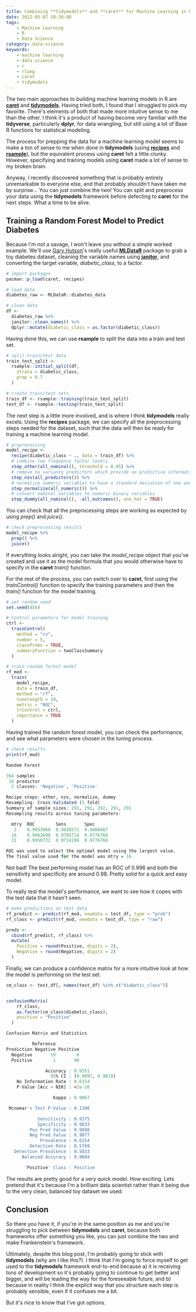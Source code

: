 ```yaml
---
title: Combining **tidymodels** and **caret** for Machine Learning in R
date: 2022-05-07 10:30:00
tags:
    - Machine Learning
    - R
    - Data Science
category: data-science
keywords:
    - machine learning
    - data science
    - r
    - rlang
    - caret
    - tidymodels
---
```


The two main approaches to building machine learning models in R are [**caret**](https://github.com/topepo/caret/) and [**tidymodels**](https://www.tidymodels.org/). Having tried both, I found that I struggled to pick my favorite. There's elements of both that made more intuitive sense to me than the other. I think it's a product of having become very familiar with the **tidyverse**, particularly **dplyr**, for data wrangling, but still using a lot of Base R functions for statistical modeling.

The process for prepping the data for a machine learning model seems to make a ton of sense to me when done in **tidymodels** (using [**recipes**](https://recipes.tidymodels.org/) and [**rsample**](https://rsample.tidymodels.org/)), but the equivalent process using **caret** felt a little clunky. However, specifying and training models using **caret** made a lot of sense to my broken brain.

Anyway, I recently discovered something that is probably entirely unremarkable to everyone else, and that probably shouldn't have taken me by surprise... You can just combine the two! You can split and preprocess your data using the **tidymodels** framework before defecting to **caret** for the next steps. What a time to be alive.

## Training a Random Forest Model to Predict Diabetes

Because I'm not a savage, I won't leave you without a simple worked example. We'll use [Gary Hutson](https://hutsons-hacks.info/)'s really useful [**MLDataR**](https://cran.r-project.org/web/packages/MLDataR/vignettes/MLDataR.html) package to grab a toy diabetes dataset, cleaning the variable names using [**janitor**](http://sfirke.github.io/janitor/), and converting the target variable, *diabetic_class*, to a factor.

```R
# import packages
pacman::p_load(caret, recipes)

# load data
diabetes_raw <- MLDataR::diabetes_data

# clean data
df <-
  diabetes_raw %>%
  janitor::clean_names() %>%
  dplyr::mutate(diabetic_class = as.factor(diabetic_class))
```

Having done this, we can use **rsample** to split the data into a train and test set.

```R
# split train/test data
train_test_split <-
  rsample::initial_split(df,
    strata = diabetic_class,
    prop = 0.7
  )

# create train/test sets
train_df <- rsample::training(train_test_split)
test_df <- rsample::testing(train_test_split)
```

The next step is a little more involved, and is where I think **tidymodels** really excels. Using the **recipes** package, we can specify all the preprocessing steps needed for the dataset, such that the data will then be ready for training a machine learning model.

```R
# preprocessing
model_recipe <-
  recipe(diabetic_class ~ ., data = train_df) %>%
  # combine low frequency factor levels
  step_other(all_nominal(), threshold = 0.05) %>%
  # remove no variance predictors which provide no predictive information
  step_nzv(all_predictors()) %>%
  # normalize numeric variables to have a standard deviation of one and a mean of zero
  step_normalize(all_numeric()) %>%
  # convert nominal variables to numeric binary variables
  step_dummy(all_nominal(), -all_outcomes(), one_hot = TRUE)
```

You can check that all the preprocessing steps are working as expected by using *prep()* and *juice()*.

```R
# check preprocessing results
model_recipe %>%
  prep() %>%
  juice()

```

If everything looks alright, you can take the *model_recipe* object that you've created and use it as the model formula that you would otherwise have to specify in the **caret** *train()* function.

For the rest of the process, you can switch over to **caret**, first using the *trainControl()* function to specify the training parameters and then the *train()* function for the model training.

```R
# set random seed
set.seed(456)

# control parameters for model training
ctrl <-
  trainControl(
    method = "cv",
    number = 5,
    classProbs = TRUE,
    summaryFunction = twoClassSummary
  )

# train random forest model
rf_mod <-
  train(
    model_recipe,
    data = train_df,
    method = "rf",
    tunelength = 10,
    metric = "ROC",
    trControl = ctrl,
    importance = TRUE
  )
```

Having trained the random forest model, you can check the performance, and see what parameters were chosen in the tuning process.

```R
# check results
print(rf_mod)

Random Forest

364 samples
 16 predictor
  2 classes: 'Negative', 'Positive'

Recipe steps: other, nzv, normalize, dummy
Resampling: Cross-Validated (5 fold)
Summary of sample sizes: 291, 291, 292, 291, 291
Resampling results across tuning parameters:

  mtry  ROC        Sens       Spec
   2    0.9953968  0.9428571  0.9466667
  16    0.9962698  0.9785714  0.9776768
  31    0.9950722  0.9714286  0.9776768

ROC was used to select the optimal model using the largest value.
The final value used for the model was mtry = 16.
```

Not bad! The best performing model has an ROC of 0.996 and both the sensitivity and specificity are around 0.98. Pretty solid for a quick and easy model.

To really test the model's performance, we want to see how it copes with the test data that it hasn't seen.

```R
# make predictions on test data
rf_predict <- predict(rf_mod, newdata = test_df, type = "prob")
rf_class <- predict(rf_mod, newdata = test_df, type = "raw")

preds <-
  cbind(rf_predict, rf_class) %>%
  mutate(
    Positive = round(Positive, digits = 2),
    Negative = round(Negative, digits = 2)
  )
```

Finally, we can produce a confidence matrix for a more intuitive look at how the model is performing on the test set.

```R
cm_class <- test_df[, names(test_df) %in% c("diabetic_class")]


confusionMatrix(
    rf_class,
    as.factor(cm_class$diabetic_class),
    positive = "Positive"
  )

Confusion Matrix and Statistics

          Reference
Prediction Negative Positive
  Negative       59        6
  Positive        1       90

               Accuracy : 0.9551
                 95% CI : (0.9097, 0.9818)
    No Information Rate : 0.6154
    P-Value [Acc > NIR] : <2e-16

                  Kappa : 0.9067

 Mcnemar's Test P-Value : 0.1306

            Sensitivity : 0.9375
            Specificity : 0.9833
         Pos Pred Value : 0.9890
         Neg Pred Value : 0.9077
             Prevalence : 0.6154
         Detection Rate : 0.5769
   Detection Prevalence : 0.5833
      Balanced Accuracy : 0.9604

       'Positive' Class : Positive
```

The results are pretty good for a very quick model. How exciting. Lets pretend that it's because I'm a brilliant data scientist rather than it being due to the very clean, balanced toy dataset we used.

## Conclusion

So there you have it, if you're in the same position as me and you're struggling to pick between **tidymodels** and **caret**, because both frameworks offer something you like, you can just combine the two and make Frankenstein's framework.

Ultimately, despite this blog post, I'm probably going to stick with **tidymodels** (why am I like this?). I think that I'm going to force myself to get used to the **tidymodels** framework end-to-end because a) it is receiving tons of development so it's probably going to continue to get better and bigger, and will be leading the way for the foreseeable future, and b) because in reality I think the explicit way that you structure each step is probably sensible, even if it confuses me a bit.

But it's nice to know that I've got options.
